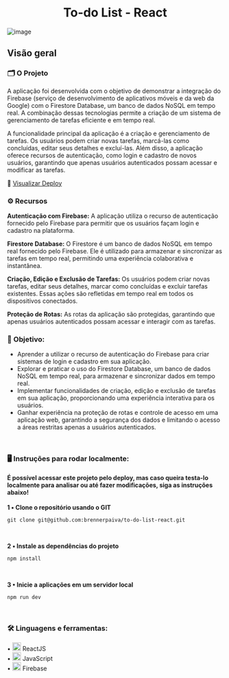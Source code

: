 <div align="center">
  <h1>To-do List - React</h1>
</div>

![image](https://github.com/brennerpaiva/to-do-list-react/assets/114958953/7847d5b5-af48-485e-a0d5-0752ca6e0cdb)



## Visão geral

### 🗂️ O Projeto
A aplicação foi desenvolvida com o objetivo de demonstrar a integração do Firebase (serviço de desenvolvimento de aplicativos móveis e da web da Google) com o Firestore Database, um banco de dados NoSQL em tempo real. A combinação dessas tecnologias permite a criação de um sistema de gerenciamento de tarefas eficiente e em tempo real.

A funcionalidade principal da aplicação é a criação e gerenciamento de tarefas. Os usuários podem criar novas tarefas, marcá-las como concluídas, editar seus detalhes e excluí-las. Além disso, a aplicação oferece recursos de autenticação, como login e cadastro de novos usuários, garantindo que apenas usuários autenticados possam acessar e modificar as tarefas.

🔗 <a href="https://to-do-list-brennerpaiva.netlify.app/" target="_blank">Visualizar Deploy</a>

### ⚙️ Recursos

<strong>Autenticação com Firebase:</strong> A aplicação utiliza o recurso de autenticação fornecido pelo Firebase para permitir que os usuários façam login e cadastro na plataforma.

<strong>Firestore Database:</strong> O Firestore é um banco de dados NoSQL em tempo real fornecido pelo Firebase. Ele é utilizado para armazenar e sincronizar as tarefas em tempo real, permitindo uma experiência colaborativa e instantânea.

<strong>Criação, Edição e Exclusão de Tarefas:</strong> Os usuários podem criar novas tarefas, editar seus detalhes, marcar como concluídas e excluir tarefas existentes. Essas ações são refletidas em tempo real em todos os dispositivos conectados.

<strong>Proteção de Rotas:</strong> As rotas da aplicação são protegidas, garantindo que apenas usuários autenticados possam acessar e interagir com as tarefas.

### 📌 Objetivo:
* Aprender a utilizar o recurso de autenticação do Firebase para criar sistemas de login e cadastro em sua aplicação.
* Explorar e praticar o uso do Firestore Database, um banco de dados NoSQL em tempo real, para armazenar e sincronizar dados em tempo real.
* Implementar funcionalidades de criação, edição e exclusão de tarefas em sua aplicação, proporcionando uma experiência interativa para os usuários.
* Ganhar experiência na proteção de rotas e controle de acesso em uma aplicação web, garantindo a segurança dos dados e limitando o acesso a áreas restritas apenas a usuários autenticados.
<br>

### 🖥️ Instruções para rodar localmente:
#### É possível acessar este projeto pelo deploy, mas caso queira testa-lo localmente para analisar ou até fazer modificações, siga as instruções abaixo!

<strong> 1️ • Clone o repositório usando o GIT </strong>

```
git clone git@github.com:brennerpaiva/to-do-list-react.git
```

<br>


<strong> 2️ • Instale as dependências do projeto</strong>

```
npm install
```

<br>

<strong> 3 • Inicie a aplicações em um servidor local</strong>

```
npm run dev
```

<br>

### 🛠️ Linguagens e ferramentas: 
• <img width="20px" src="https://skillicons.dev/icons?i=react" alt="testing library icon"/> ReactJS\
• <img width="20px" src="https://skillicons.dev/icons?i=javascript" alt="javascript icon"/> JavaScript\
• <img width="20px" src="https://skillicons.dev/icons?i=firebase" alt="firebase icon"/> Firebase
</div>
